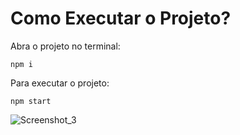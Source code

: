 # Como Executar o Projeto?
Abra o projeto no terminal:

	npm i

Para executar o projeto:

	npm start

![Screenshot_3](https://user-images.githubusercontent.com/72028645/135856964-259b47bf-73ff-453e-9351-b342adcc2a12.png)

